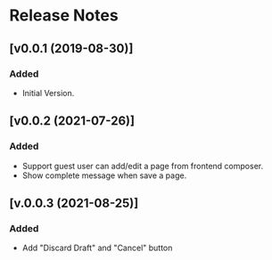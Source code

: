 # Release Notes

## [v0.0.1 (2019-08-30)]

### Added
- Initial Version.

## [v0.0.2 (2021-07-26)]

### Added
- Support guest user can add/edit a page from frontend composer.
- Show complete message when save a page.

## [v.0.0.3 (2021-08-25)]

### Added
- Add "Discard Draft" and "Cancel" button
